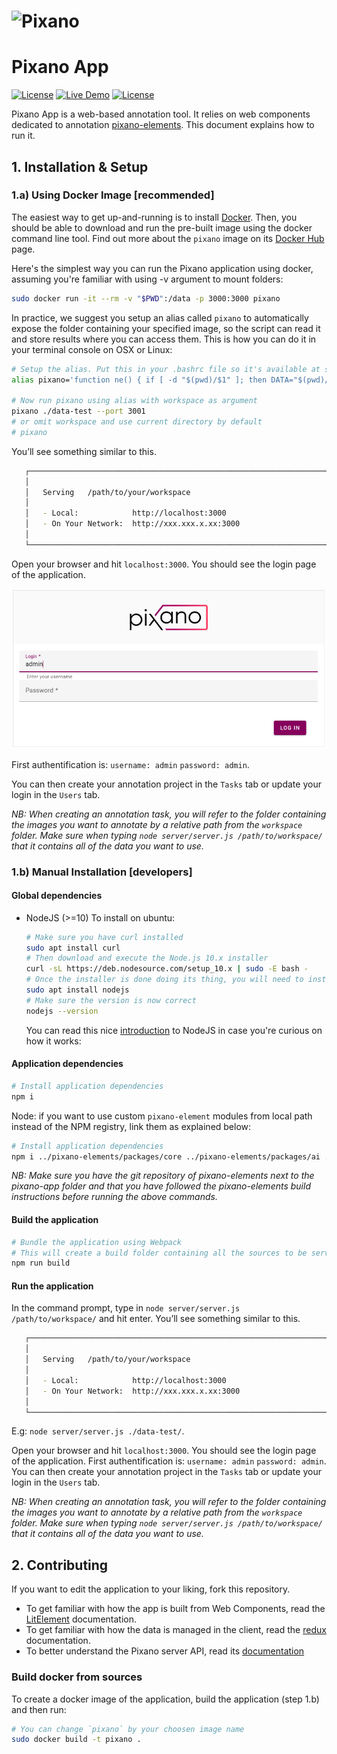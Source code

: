 # <img src="images/pixano_logo.png" alt="Pixano" height="100"/>

Pixano App
===============
[![License](https://img.shields.io/badge/license-CeCILL--C-blue.svg)](LICENSE) [![Live Demo](https://img.shields.io/badge/demo-online-green.svg)](http://pixano.cea.fr/smart-annotation/) [![License](https://img.shields.io/docker/pulls/pixano/pixano-app.svg)](Docker)

Pixano App is a web-based annotation tool. It relies on web components dedicated to annotation [pixano-elements](https://github.com/pixano/pixano-elements). This document explains how to run it.


## 1. Installation & Setup

### 1.a) Using Docker Image [recommended]

The easiest way to get up-and-running is to install [Docker](https://www.docker.com/). Then, you should be able to download and run the pre-built image using the docker command line tool. Find out more about the `pixano` image on its [Docker Hub](https://hub.docker.com/r/pixano/pixano-app/) page.

Here's the simplest way you can run the Pixano application using docker, assuming you're familiar with using -v argument to mount folders:

```bash
sudo docker run -it --rm -v "$PWD":/data -p 3000:3000 pixano
```

In practice, we suggest you setup an alias called `pixano` to automatically expose the folder containing your specified image, so the script can read it and store results where you can access them. This is how you can do it in your terminal console on OSX or Linux:
```bash
# Setup the alias. Put this in your .bashrc file so it's available at startup.
alias pixano='function ne() { if [ -d "$(pwd)/$1" ]; then DATA="$(pwd)/$1" && shift; else DATA="$(pwd)"; fi; sudo docker run --init -it --rm --network host -v "$DATA":/data pixano:0.2.0 $@; }; ne'

# Now run pixano using alias with workspace as argument
pixano ./data-test --port 3001
# or omit workspace and use current directory by default
# pixano
```

You’ll see something similar to this.

```bash
   ┌────────────────────────────────────────────────────────────────────────┐
   │                                                                        │
   │   Serving   /path/to/your/workspace                                    │
   │                                                                        │
   │   - Local:            http://localhost:3000                            │
   │   - On Your Network:  http://xxx.xxx.x.xx:3000                         │
   │                                                                        │
   └────────────────────────────────────────────────────────────────────────┘
```

Open your browser and hit `localhost:3000`. You should see the login page of the application.

![pixano-elements](./images/login.png)

First authentification is: `username: admin` `password: admin`.

You can then create your annotation project in the `Tasks` tab or update your login in the `Users` tab.


*NB: When creating an annotation task, you will refer to the folder containing the images you want to annotate by a relative path from the `workspace` folder. Make sure when typing `node server/server.js /path/to/workspace/` that it contains all of the data you want to use.*

### 1.b) Manual Installation [developers]

#### Global dependencies

- NodeJS (>=10)
  To install on ubuntu:
  ```bash
  # Make sure you have curl installed
  sudo apt install curl
  # Then download and execute the Node.js 10.x installer
  curl -sL https://deb.nodesource.com/setup_10.x | sudo -E bash -
  # Once the installer is done doing its thing, you will need to install (or upgrade) Node.js
  sudo apt install nodejs
  # Make sure the version is now correct
  nodejs --version
  ```
  You can read this nice [introduction](https://codeburst.io/the-only-nodejs-introduction-youll-ever-need-d969a47ef219) to NodeJS in case you're curious on how it works:

#### Application dependencies

```bash
# Install application dependencies
npm i
```

Node: if you want to use custom `pixano-element` modules from local path instead of the NPM registry, link them as explained below:

```bash
# Install application dependencies
npm i ../pixano-elements/packages/core ../pixano-elements/packages/ai ../pixano-elements/packages/graphics-2d ../pixano-elements/packages/graphics-3d
```
*NB: Make sure you have the git repository of pixano-elements next to the pixano-app folder and that you have followed the pixano-elements build instructions before running the above commands.*

#### Build the application

```bash
# Bundle the application using Webpack
# This will create a build folder containing all the sources to be served
npm run build
```

#### Run the application

 In the command prompt, type in `node server/server.js /path/to/workspace/` and hit enter. You’ll see something similar to this.

```bash
   ┌────────────────────────────────────────────────────────────────────────┐
   │                                                                        │
   │   Serving   /path/to/your/workspace                                    │
   │                                                                        │
   │   - Local:            http://localhost:3000                            │
   │   - On Your Network:  http://xxx.xxx.x.xx:3000                         │
   │                                                                        │
   └────────────────────────────────────────────────────────────────────────┘
```

E.g: `node server/server.js ./data-test/`.

Open your browser and hit `localhost:3000`. You should see the login page of the application. First authentification is: `username: admin` `password: admin`. You can then create your annotation project in the `Tasks` tab or update your login in the `Users` tab.


*NB: When creating an annotation task, you will refer to the folder containing the images you want to annotate by a relative path from the `workspace` folder. Make sure when typing `node server/server.js /path/to/workspace/` that it contains all of the data you want to use.*


## 2. Contributing

If you want to edit the application to your liking, fork this repository.

- To get familiar with how the app is built from Web Components, read the [LitElement](https://lit-element.polymer-project.org/) documentation.
- To get familiar with how the data is managed in the client, read the [redux](https://redux.js.org/introduction/getting-started) documentation.
- To better understand the Pixano server API, read its [documentation](documentation/rest-api.md)

### Build docker from sources

To create a docker image of the application, build the application (step 1.b) and then run:
```bash
# You can change `pixano` by your choosen image name
sudo docker build -t pixano .
```